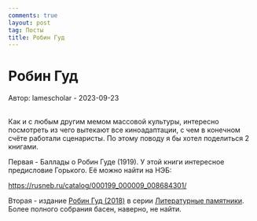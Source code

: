 ```yaml
---
comments: true
layout: post
tag: Посты
title: Робин Гуд
---
```


# Робин Гуд

Автор: lamescholar - 2023-09-23
<br><br>

Как и с любым другим мемом массовой культуры, интересно посмотреть из чего вытекают все киноадаптации, с чем в конечном счёте работали сценаристы. По этому поводу я бы хотел поделиться 2 книгами.

Первая - Баллады о Робин Гуде (1919). У этой книги интересное предисловие Горького. Её можно найти на НЭБ:

<https://rusneb.ru/catalog/000199_000009_008684301/>

Вторая - издание [Робин Гуд (2018)](https://rutracker.org/forum/viewtopic.php?t=5757074) в серии [Литературные памятники](https://rutracker.org/forum/viewtopic.php?t=4767886). Более полного собрания басен, наверно, не найти.